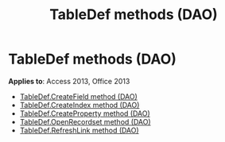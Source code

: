 ﻿---
title: TableDef methods (DAO)
TOCTitle: Methods
ms:assetid: 16c435e7-85ce-4888-9ad9-a12a0bc37d90
ms:mtpsurl: https://msdn.microsoft.com/library/Dn123832(v=office.15)
ms:contentKeyID: 52071472
ms.date: 09/18/2015
mtps_version: v=office.15
---

# TableDef methods (DAO)

**Applies to**: Access 2013, Office 2013

- [TableDef.CreateField method (DAO)](tabledef-createfield-method-dao.md)
- [TableDef.CreateIndex method (DAO)](tabledef-createindex-method-dao.md)
- [TableDef.CreateProperty method (DAO)](tabledef-createproperty-method-dao.md)
- [TableDef.OpenRecordset method (DAO)](tabledef-openrecordset-method-dao.md)
- [TableDef.RefreshLink method (DAO)](tabledef-refreshlink-method-dao.md)

